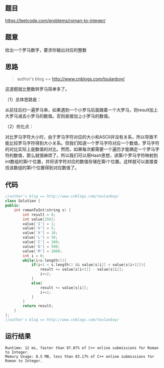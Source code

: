 ## 题目

<https://leetcode.com/problems/roman-to-integer/>

## 题意

给出一个罗马数字，要求你输出对应的整数



## 思路

>  author's blog == http://www.cnblogs.com/toulanboy/

 这道题就比整数转罗马简单多了。

（1）总体思路是：

从前往后扫一遍罗马串，如果遇到一个小罗马后面跟着一个大罗马，则result加上大罗马减去小罗马的数值。否则直接加上小罗马的数值。

（2）优化点：

对比罗马字符大小时，由于罗马字符对应的大小和ASCII并没有关系，所以导致不能比较罗马字符得到大小关系。但我们知道一个罗马字符对应一个数值，罗马字符的对比实际上是数值的对比。然而，如果每次都需要一个遍历才能确定一个罗马字符的数值，那么就很麻烦了。所以我们可以用Hash思想，讲第i个罗马字符映射到int数组的第i个位置，并将该字符对应的数值存储在第i个位置。这样就可以直接查找该数组的第i个位置得到对应数值了。



## 代码

```c++
//author's blog == http://www.cnblogs.com/toulanboy/
class Solution {
public:
    int romanToInt(string s) {
        int result = 0;
        int value[256];
        value['I'] = 1;
        value['V'] = 5;
        value['X'] = 10;
        value['L'] = 50;
        value['C'] = 100;
        value['D'] = 500;
        value['M'] = 1000;
        int i = 0;
        while(i<s.length()){
            if(i+1 < s.length() && value[s[i]] < value[s[i+1]]){
                result += value[s[i+1]] - value[s[i]];
                i+=2;
            }
            else{
                result += value[s[i]];
                i+=1;
            }
        }
        return result;
    }
};
//author's blog == http://www.cnblogs.com/toulanboy/
```


## 运行结果

```
Runtime: 12 ms, faster than 97.87% of C++ online submissions for Roman to Integer.
Memory Usage: 8.5 MB, less than 83.17% of C++ online submissions for Roman to Integer.
```

